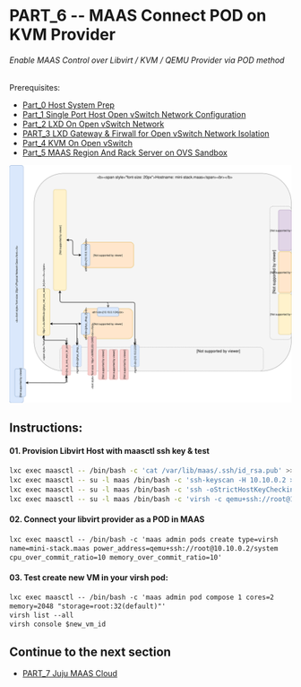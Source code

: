 # PART_6 -- MAAS Connect POD on KVM Provider
###### Enable MAAS Control over Libvirt / KVM / QEMU Provider via POD method

Prerequisites:
- [Part_0 Host System Prep]
- [Part_1 Single Port Host Open vSwitch Network Configuration]
- [Part_2 LXD On Open vSwitch Network]
- [PART_3 LXD Gateway & Firwall for Open vSwitch Network Isolation]
- [Part_4 KVM On Open vSwitch]
- [Part_5 MAAS Region And Rack Server on OVS Sandbox]

![CCIO Hypervisor - MAAS Libvirt POD Provider](https://github.com/KathrynMorgan/mini-stack/blob/master/6_MAAS-Connect_POD_KVM-Provider/web/drawio/maas-region-and-rack-ctl-on-ovs-sandbox.svg)

## Instructions:
#### 01. Provision Libvirt Host with maasctl ssh key & test
````sh
lxc exec maasctl -- /bin/bash -c 'cat /var/lib/maas/.ssh/id_rsa.pub' >>~/.ssh/authorized_keys        
lxc exec maasctl -- su -l maas /bin/bash -c 'ssh-keyscan -H 10.10.0.2 >>~/.ssh/known_hosts'
lxc exec maasctl -- su -l maas /bin/bash -c 'ssh -oStrictHostKeyChecking=accept-new root@10.10.0.2 hostname'
lxc exec maasctl -- su -l maas /bin/bash -c 'virsh -c qemu+ssh://root@10.10.0.2/system list --all'
````

#### 02. Connect your libvirt provider as a POD in MAAS
````
lxc exec maasctl -- /bin/bash -c 'maas admin pods create type=virsh name=mini-stack.maas power_address=qemu+ssh://root@10.10.0.2/system cpu_over_commit_ratio=10 memory_over_commit_ratio=10'
````

#### 03. Test create new VM in your virsh pod:
```
lxc exec maasctl -- /bin/bash -c 'maas admin pod compose 1 cores=2 memory=2048 "storage=root:32(default)"'
virsh list --all
virsh console $new_vm_id
```

## Continue to the next section
- [PART_7 Juju MAAS Cloud]

<!-- Markdown link & img dfn's -->
[Part_0 Host System Prep]: https://github.com/KathrynMorgan/mini-stack/tree/master/1_Single_Port_Host-Open_vSwitch_Network_Configuration
[Part_1 Single Port Host Open vSwitch Network Configuration]: https://github.com/KathrynMorgan/mini-stack/tree/master/1_Single_Port_Host-Open_vSwitch_Network_Configuration
[Part_2 LXD On Open vSwitch Network]: https://github.com/KathrynMorgan/mini-stack/tree/master/2_LXD-On-OVS
[PART_3 LXD Gateway & Firwall for Open vSwitch Network Isolation]: https://github.com/KathrynMorgan/mini-stack/tree/master/3_LXD_Network_Gateway
[Part_4 KVM On Open vSwitch]: https://github.com/KathrynMorgan/mini-stack/tree/master/4_KVM_On_Open_vSwitch
[Part_5 MAAS Region And Rack Server on OVS Sandbox]: https://github.com/KathrynMorgan/mini-stack/tree/master/5_MAAS-Rack_And_Region_Ctl-On-Open_vSwitch
[PART_6 MAAS Connect POD on KVM Provider]: https://github.com/KathrynMorgan/mini-stack/tree/master/6_MAAS-Connect_POD_KVM-Provider
[PART_7 Juju MAAS Cloud]: https://github.com/KathrynMorgan/mini-stack/tree/master/7_Juju_MAAS_Cloud
[PART_8 OpenStack Prep]: https://github.com/KathrynMorgan/mini-stack/tree/master/8_OpenStack_Prep
